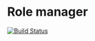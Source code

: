 # Role manager
[![Build Status](https://travis-ci.com/BeauTaapken/plusplanner-role-manager.svg?token=AjWaPExx8NoK8cxRby45&branch=master)](https://travis-ci.com/BeauTaapken/plusplanner-role-manager)
